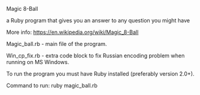 Magic 8-Ball

a Ruby program that gives you an answer to any question you might have

More info:
https://en.wikipedia.org/wiki/Magic_8-Ball

Magic_ball.rb - main file of the program.

Win_cp_fix.rb - extra code block to fix Russian encoding problem when running on MS Windows.

To run the program you must have Ruby installed (preferably version 2.0+).

Command to run: ruby magic_ball.rb

